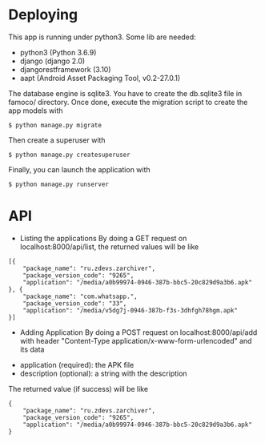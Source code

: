

Deploying
=========

This app is running under python3. Some lib are needed:

* python3 (Python 3.6.9)
* django (django 2.0)
* djangorestframework (3.10)
* aapt (Android Asset Packaging Tool, v0.2-27.0.1)



The database engine is sqlite3. You have to create the db.sqlite3 file in famoco/ directory. Once done, execute the migration script to create the app models with
```
$ python manage.py migrate
```
Then create a superuser with
```
$ python manage.py createsuperuser
```

Finally, you can launch the application with
```
$ python manage.py runserver

```

API
====
* Listing the applications
By doing a GET request on localhost:8000/api/list, the returned values will be like
```
[{
    "package_name": "ru.zdevs.zarchiver",
    "package_version_code": "9265",
    "application": "/media/a0b99974-0946-387b-bbc5-20c829d9a3b6.apk"
}, {
    "package_name": "com.whatsapp.",
    "package_version_code": "33",
    "application": "/media/v5dg7j-0946-387b-f3s-3dhfgh78hgm.apk"
}]
```

* Adding Application
By doing a POST request on localhost:8000/api/add
with header "Content-Type application/x-www-form-urlencoded" and its data
- application (required): the APK file
- description (optional): a string with the description


The returned value (if success) will be like
```
{
    "package_name": "ru.zdevs.zarchiver",
    "package_version_code": "9265",
    "application": "/media/a0b99974-0946-387b-bbc5-20c829d9a3b6.apk"
}
```